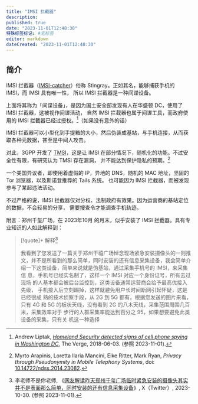 ```yaml
---
title: "IMSI 拦截器"
description:
published: true
date: "2023-11-01T12:48:30"
特殊标签标记: #无标签
editor: markdown
dateCreated: "2023-11-01T12:48:30"
---
```


## 简介

IMSI 拦截器（[IMSI-catcher][]）俗称 Stingray。正如其名，能够捕获手机的 IMSI，而 IMSI 具有唯一性，
所以 IMSI 拦截器是一种间谍设备。

[IMSI-catcher]: https://en.wikipedia.org/wiki/IMSI-catcher

上面将其称为「间谍设备」，是因为国土安全部发现有人在华盛顿 DC，使用了 IMSI 拦截器，这被视作间谍活动，
自然 IMSI 拦截器也属于间谍工具，而政府使用的 IMSI 拦截器已经过授权。[^22248]（如果没有意外的话）

[^22248]: Andrew Liptak, [_Homeland Security detected signs of cell phone spying in Washington DC_](https://www.theverge.com/2018/6/3/17422248/imsi-catcher-stingray-dhs-cell-phone-spying-washington-dc-white-house-donald-trump), The Verge, 2018-06-03. (参照 2023-11-01).

IMSI 拦截器可以小型化到手提箱的大小，然后伪装成基站，与手机连接，从而获取各种元数据，甚至是中间人攻击。

对此，3GPP 开发了 [TMSI]，这是让 IMSI 在部分情况下，随机化的功能。不过安全性有限，有研究认为 TMSI 存在漏洞，
并不能达到保护隐私的预期。[^23082]

[TMSI]: https://en.wikipedia.org/wiki/Mobility_management#TMSI

[^23082]: Myrto Arapinis, Loretta Ilaria Mancini, Eike Ritter, Mark Ryan, _Privacy through Pseudonymity in Mobile Telephony Systems_, doi: [10.14722/ndss.2014.23082](http://doi.org/10.14722/ndss.2014.23082).

一个美国异议者，即使用着虚假的 IP，异地的 DNS，随机的 MAC 地址，坚固的 Tor 浏览器，以及斯诺登推荐的 Tails 系统。
也可能因为 IMSI 拦截器，而被发现参与了某起违法活动。

不过严格的说，IMSI 拦截器仅对分权、法制政府有效果。因为运营商的基站定位的数据，不会轻易的分享，
需要搜查令才能调查手机轨迹。

附言：郑州千玺广场，在 2023年10月 的月末，似乎安装了 IMSI 拦截器。具有专业知识的人如此解释到：

> [!quote]+ 解释[^56953]
>
> 我看到了您发送了一篇关于郑州干禧广场悼念现场紧急安装摄像头的一则推
> 文，并不是所看到的那么简单，同时安装的还有信息采集设备，我会简单介
> 绍一下这类设备，简单来说就是伪基站，通过采集手机号的 IMSI，来采集信
> 息，手机号已经实名制了，这样一个 IMSI 对应一个身份证号，所有去过现场
> 的人基本都会被后台监控到，这类设备通常运营商会给予最高优接入先级，
> 手机接入后立刻踢掉，这样就避免用户长时间断网引起怀疑，这是已经很成
> 熟的技术侦察手段，从 2G 到 5G 都有，根据您发送的图片来看，只有 4G 和 5G
> 的板状天线，没有看到 2G 的八木天线，采集范围周围几百米，采集效率对于
> 步行的人群采集率能达到百分之 95，如果想要避免此类设备的采集，只有关
> 机这一种选择

[^56953]: 李老师不是你老师, 《[网友解读昨天郑州千玺广场临时紧急安装的摄像头其实并不是表面那么简单，同时安装的还有信息采集设备](https://web.archive.org/web/20240106003719/https://nitter.net/whyyoutouzhele/status/1719000944510156953)》, X（Twitter）, 2023-10-30. (参照 2023-11-01).
